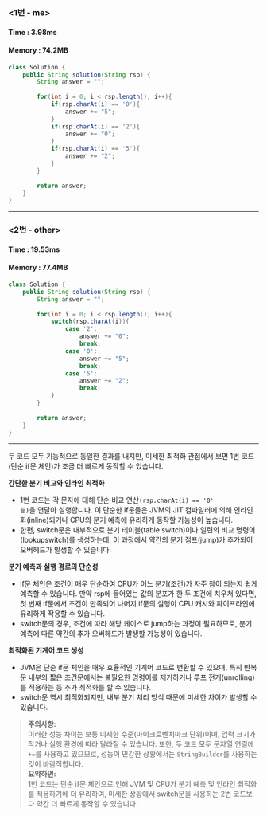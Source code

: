 ### <1번 - me>
#### Time : 3.98ms
#### Memory : 74.2MB

```Java
class Solution {
    public String solution(String rsp) {
        String answer = "";
        
        for(int i = 0; i < rsp.length(); i++){
            if(rsp.charAt(i) == '0'){
                answer += "5";
            }
            if(rsp.charAt(i) == '2'){
                answer += "0";
            }
            if(rsp.charAt(i) == '5'){
                answer += "2";
            }
        }
        
        return answer;
    }
}
```
---
### <2번 - other>
#### Time : 19.53ms
#### Memory : 77.4MB
```Java
class Solution {
    public String solution(String rsp) {
        String answer = "";
        
        for(int i = 0; i < rsp.length(); i++){
            switch(rsp.charAt(i)){
                case '2':
                    answer += "0";
                    break;
                case '0':
                    answer += "5";
                    break;
                case '5':
                    answer += "2";
                    break;
            }
        }
        
        return answer;
    }
}
```
---
두 코드 모두 기능적으로 동일한 결과를 내지만, 미세한 최적화 관점에서 보면 1번 코드(단순 if문 체인)가 조금 더 빠르게 동작할 수 있습니다.

**간단한 분기 비교와 인라인 최적화**
- 1번 코드는 각 문자에 대해 단순 비교 연산<code>(rsp.charAt(i) == '0' 등)</code>을 연달아 실행합니다. 이 단순한 if문들은 JVM의 JIT 컴파일러에 의해 인라인화(inline)되거나 CPU의 분기 예측에 유리하게 동작할 가능성이 높습니다.
- 한편, switch문은 내부적으로 분기 테이블(table switch)이나 일련의 비교 명령어(lookupswitch)를 생성하는데, 이 과정에서 약간의 분기 점프(jump)가 추가되어 오버헤드가 발생할 수 있습니다.

**분기 예측과 실행 경로의 단순성**
- if문 체인은 조건이 매우 단순하여 CPU가 어느 분기(조건)가 자주 참이 되는지 쉽게 예측할 수 있습니다. 만약 rsp에 들어있는 값의 분포가 한 두 조건에 치우쳐 있다면, 첫 번째 if문에서 조건이 만족되어 나머지 if문의 실행이 CPU 캐시와 파이프라인에 유리하게 작용할 수 있습니다.
- switch문의 경우, 조건에 따라 해당 케이스로 jump하는 과정이 필요하므로, 분기 예측에 따른 약간의 추가 오버헤드가 발생할 가능성이 있습니다.

**최적화된 기계어 코드 생성**
- JVM은 단순 if문 체인을 매우 효율적인 기계어 코드로 변환할 수 있으며, 특히 반복문 내부의 짧은 조건문에서는 불필요한 명령어를 제거하거나 루프 전개(unrolling)를 적용하는 등 추가 최적화를 할 수 있습니다.
- switch문 역시 최적화되지만, 내부 분기 처리 방식 때문에 미세한 차이가 발생할 수 있습니다.

> **주의사항:** <br> 이러한 성능 차이는 보통 미세한 수준(마이크로벤치마크 단위)이며, 입력 크기가 작거나 실행 환경에 따라 달라질 수 있습니다. 또한, 두 코드 모두 문자열 연결에 <code>+=</code>를 사용하고 있으므로, 성능이 민감한 상황에서는 <code>StringBuilder</code>를 사용하는 것이 바람직합니다.<br>
> **요약하면:** <br> 1번 코드는 단순 if문 체인으로 인해 JVM 및 CPU가 분기 예측 및 인라인 최적화를 적용하기에 더 유리하여, 미세한 상황에서 switch문을 사용하는 2번 코드보다 약간 더 빠르게 동작할 수 있습니다.<br>
